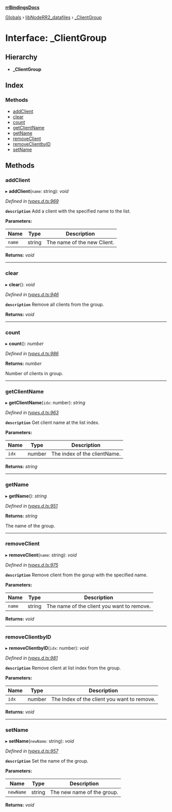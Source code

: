 **[rrBindingsDocs](../README.md)**

[Globals](../README.md) › [libNodeRR2_datafiles](../modules/libnoderr2_datafiles.md) › [_ClientGroup](libnoderr2_datafiles._clientgroup.md)

# Interface: _ClientGroup

## Hierarchy

* **_ClientGroup**

## Index

### Methods

* [addClient](libnoderr2_datafiles._clientgroup.md#addclient)
* [clear](libnoderr2_datafiles._clientgroup.md#clear)
* [count](libnoderr2_datafiles._clientgroup.md#count)
* [getClientName](libnoderr2_datafiles._clientgroup.md#getclientname)
* [getName](libnoderr2_datafiles._clientgroup.md#getname)
* [removeClient](libnoderr2_datafiles._clientgroup.md#removeclient)
* [removeClientbyID](libnoderr2_datafiles._clientgroup.md#removeclientbyid)
* [setName](libnoderr2_datafiles._clientgroup.md#setname)

## Methods

###  addClient

▸ **addClient**(`name`: string): *void*

*Defined in [types.d.ts:969](https://github.com/Novalis15/rrBindings/blob/33d8d78/nodeJS/win64/v6/types.d.ts#L969)*

**`description`** Add a client with the specified name to the list.

**Parameters:**

Name | Type | Description |
------ | ------ | ------ |
`name` | string | The name of the new Client.  |

**Returns:** *void*

___

###  clear

▸ **clear**(): *void*

*Defined in [types.d.ts:946](https://github.com/Novalis15/rrBindings/blob/33d8d78/nodeJS/win64/v6/types.d.ts#L946)*

**`description`** Remove all clients from the group.

**Returns:** *void*

___

###  count

▸ **count**(): *number*

*Defined in [types.d.ts:986](https://github.com/Novalis15/rrBindings/blob/33d8d78/nodeJS/win64/v6/types.d.ts#L986)*

**Returns:** *number*

Number of clients in group.

___

###  getClientName

▸ **getClientName**(`idx`: number): *string*

*Defined in [types.d.ts:963](https://github.com/Novalis15/rrBindings/blob/33d8d78/nodeJS/win64/v6/types.d.ts#L963)*

**`description`** Get client name at the list index.

**Parameters:**

Name | Type | Description |
------ | ------ | ------ |
`idx` | number | The index of the clientName.  |

**Returns:** *string*

___

###  getName

▸ **getName**(): *string*

*Defined in [types.d.ts:951](https://github.com/Novalis15/rrBindings/blob/33d8d78/nodeJS/win64/v6/types.d.ts#L951)*

**Returns:** *string*

The name of the group.

___

###  removeClient

▸ **removeClient**(`name`: string): *void*

*Defined in [types.d.ts:975](https://github.com/Novalis15/rrBindings/blob/33d8d78/nodeJS/win64/v6/types.d.ts#L975)*

**`description`** Remove client from the gorup with the specified name.

**Parameters:**

Name | Type | Description |
------ | ------ | ------ |
`name` | string | The name of the client you want to remove.  |

**Returns:** *void*

___

###  removeClientbyID

▸ **removeClientbyID**(`idx`: number): *void*

*Defined in [types.d.ts:981](https://github.com/Novalis15/rrBindings/blob/33d8d78/nodeJS/win64/v6/types.d.ts#L981)*

**`description`** Remove client at list index from the group.

**Parameters:**

Name | Type | Description |
------ | ------ | ------ |
`idx` | number | The Index of the client you want to remove.  |

**Returns:** *void*

___

###  setName

▸ **setName**(`newName`: string): *void*

*Defined in [types.d.ts:957](https://github.com/Novalis15/rrBindings/blob/33d8d78/nodeJS/win64/v6/types.d.ts#L957)*

**`description`** Set the name of the group.

**Parameters:**

Name | Type | Description |
------ | ------ | ------ |
`newName` | string | The new name of the group.  |

**Returns:** *void*